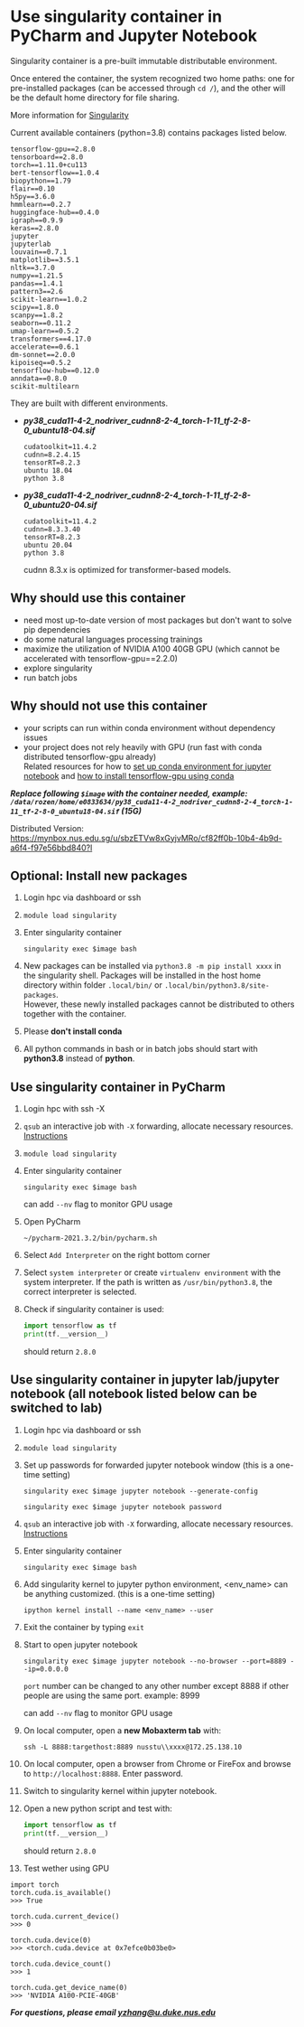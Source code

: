 # Use singularity container in PyCharm and Jupyter Notebook
Singularity container is a pre-built immutable distributable environment.<br>

Once entered the container, the system recognized two home paths: one for pre-installed packages (can be accessed through `cd /`), and the other will be the default home directory for file sharing.<br>

More information for [Singularity](https://github.com/sylabs/singularity)

Current available containers (python=3.8) contains packages listed below.
```
tensorflow-gpu==2.8.0
tensorboard==2.8.0
torch==1.11.0+cu113
bert-tensorflow==1.0.4
biopython==1.79
flair==0.10
h5py==3.6.0
hmmlearn==0.2.7
huggingface-hub==0.4.0
igraph==0.9.9
keras==2.8.0
jupyter
jupyterlab
louvain==0.7.1
matplotlib==3.5.1
nltk==3.7.0
numpy==1.21.5
pandas==1.4.1
pattern3==2.6
scikit-learn==1.0.2
scipy==1.8.0
scanpy==1.8.2
seaborn==0.11.2
umap-learn==0.5.2
transformers==4.17.0
accelerate==0.6.1
dm-sonnet==2.0.0
kipoiseq==0.5.2
tensorflow-hub==0.12.0
anndata==0.8.0
scikit-multilearn
```
They are built with different environments.
- ***py38_cuda11-4-2_nodriver_cudnn8-2-4_torch-1-11_tf-2-8-0_ubuntu18-04.sif***
     ```
    cudatoolkit=11.4.2
    cudnn=8.2.4.15
    tensorRT=8.2.3
    ubuntu 18.04
    python 3.8
    ```
- ***py38_cuda11-4-2_nodriver_cudnn8-2-4_torch-1-11_tf-2-8-0_ubuntu20-04.sif***
    ```
    cudatoolkit=11.4.2
    cudnn=8.3.3.40
    tensorRT=8.2.3
    ubuntu 20.04
    python 3.8
    ```
    cudnn 8.3.x is optimized for transformer-based models.
## Why should use this container
- need most up-to-date version of most packages but don't want to solve pip dependencies
- do some natural languages processing trainings
- maximize the utilization of NVIDIA A100 40GB GPU (which cannot be accelerated with tensorflow-gpu==2.2.0)
- explore singularity
- run batch jobs

## Why should not use this container
- your scripts can run within conda environment without dependency issues
- your project does not rely heavily with GPU (run fast with conda distributed tensorflow-gpu already)<br>
Related resources for how to [set up conda environment for jupyter notebook](https://github.com/Duke-NUS-HPC/docs/blob/main/Add%20customized%20conda%20environment%20to%20jupyter%20notebook%20kernel.md)
and [how to install tensorflow-gpu using conda](https://github.com/Duke-NUS-HPC/docs/blob/main/Install%20tensorflow-gpu.md)


***Replace following `$image` with the container needed, example: `/data/rozen/home/e0833634/py38_cuda11-4-2_nodriver_cudnn8-2-4_torch-1-11_tf-2-8-0_ubuntu18-04.sif` (15G)<br>***

Distributed Version: https://mynbox.nus.edu.sg/u/sbzETVw8xGyjvMRo/cf82ff0b-10b4-4b9d-a6f4-f97e56bbd840?l
## Optional: Install new packages
1. Login hpc via dashboard or ssh
2. `module load singularity` 
4. Enter singularity container

    `singularity exec $image bash` 
3. New packages can be installed via `python3.8 -m pip install xxxx` in the singularity shell. Packages will be installed in the host home directory within folder `.local/bin/` or `.local/bin/python3.8/site-packages`.<br>
   However, these newly installed packages cannot be distributed to others together with the container.
5. Please **don't install conda**<br>
6. All python commands in bash or in batch jobs should start with **python3.8** instead of **python**.

## Use singularity container in PyCharm
1. Login hpc with ssh -X
2. `qsub` an interactive job with `-X` forwarding, allocate necessary resources. [Instructions](https://github.com/Duke-NUS-HPC/docs/blob/main/start-interactive-shell-with-X11.md)
3. `module load singularity` 
4. Enter singularity container
    
    `singularity exec $image bash` 
    
    can add `--nv` flag to monitor GPU usage
    
5. Open PyCharm
    
    `~/pycharm-2021.3.2/bin/pycharm.sh`
    
6. Select `Add Interpreter` on the right bottom corner
7. Select  `system interpreter` or create `virtualenv environment` with the system interpreter. 
  If the path is written as `/usr/bin/python3.8`, the correct interpreter is selected.
9. Check if singularity container is used:

    ```python
    import tensorflow as tf
    print(tf.__version__)
    ```
    
    should return `2.8.0`

## Use singularity container in jupyter lab/jupyter notebook (all notebook listed below can be switched to lab)
1. Login hpc via dashboard or ssh
2. `module load singularity` 
3. Set up passwords for forwarded jupyter notebook window (this is a one-time setting)
    
    `singularity exec $image jupyter notebook --generate-config`
    
    `singularity exec $image jupyter notebook password`
    
4. `qsub` an interactive job with `-X` forwarding, allocate necessary resources. [Instructions](https://github.com/Duke-NUS-HPC/docs/blob/main/start-interactive-shell-with-X11.md)
5. Enter singularity container

    `singularity exec $image bash` 
7. Add singularity kernel to jupyter python environment, <env_name> can be anything customized. (this is a one-time setting)

    `ipython kernel install --name <env_name> --user`
7. Exit the container by typing `exit`
8. Start to open jupyter notebook
    
    `singularity exec $image jupyter notebook --no-browser --port=8889 --ip=0.0.0.0`
    
    `port` number can be changed to any other number except 8888 if other people are using the same port. example: 8999
    
    can add `--nv` flag to monitor GPU usage
    
6. On local computer, open a **new Mobaxterm tab** with:
    
    `ssh -L 8888:targethost:8889 nusstu\\xxxx@172.25.138.10` 
    
7. On local computer, open a browser from Chrome or FireFox and browse to `http://localhost:8888`. Enter password.
8. Switch to singularity kernel within jupyter notebook.
9. Open a new python script and test with:
    ```python
    import tensorflow as tf
    print(tf.__version__)
    ```
    
    should return `2.8.0`
    
10. Test wether using GPU

```
import torch
torch.cuda.is_available()
>>> True

torch.cuda.current_device()
>>> 0

torch.cuda.device(0)
>>> <torch.cuda.device at 0x7efce0b03be0>

torch.cuda.device_count()
>>> 1

torch.cuda.get_device_name(0)
>>> 'NVIDIA A100-PCIE-40GB'
```
***For questions, please email yzhang@u.duke.nus.edu***

